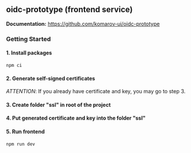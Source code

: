 ## oidc-prototype (frontend service)

**Documentation:** https://github.com/komarov-ui/oidc-prototype

### Getting Started

#### 1. Install packages

```
npm ci
```

#### 2. Generate self-signed certificates

*ATTENTION*: If you already have certificate and key, you may go to step 3.

<TBA>

#### 3. Create folder "ssl" in root of the project

#### 4. Put generated certificate and key into the folder "ssl"

#### 5. Run frontend

```
npm run dev
```